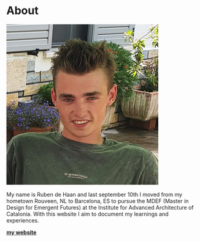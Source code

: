 # About

![](../images/profiel.jpg)

My name is Ruben de Haan and last september 10th I moved from my hometown Rouveen, NL to Barcelona, ES to pursue the MDEF (Master in Design for Emergent Futures) at the Institute for Advanced Architecture of Catalonia. With this website I aim to document my learnings and experiences.

**[my website](https://community.emergentfutures.io/courses/5566525/content)**
